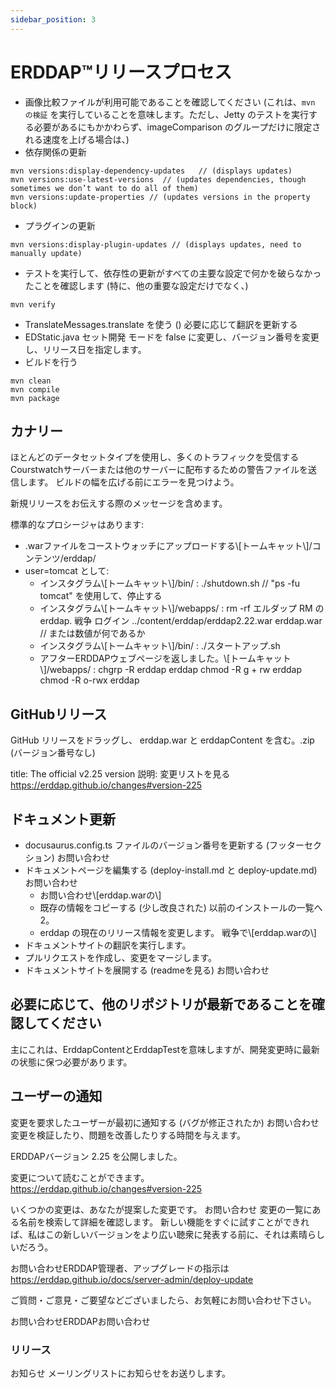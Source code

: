 ```yaml
---
sidebar_position: 3
---
```

# ERDDAP™リリースプロセス
* 画像比較ファイルが利用可能であることを確認してください (これは、`mvn の検証` を実行していることを意味します。ただし、Jetty のテストを実行する必要があるにもかかわらず、imageComparison のグループだけに限定される速度を上げる場合は、) 
* 依存関係の更新
```
mvn versions:display-dependency-updates   // (displays updates)
mvn versions:use-latest-versions  // (updates dependencies, though sometimes we don’t want to do all of them)
mvn versions:update-properties // (updates versions in the property block)
```
* プラグインの更新
```
mvn versions:display-plugin-updates // (displays updates, need to manually update)
```
* テストを実行して、依存性の更新がすべての主要な設定で何かを破らなかったことを確認します (特に、他の重要な設定だけでなく、) 
```
mvn verify
```
* TranslateMessages.translate を使う () 必要に応じて翻訳を更新する
* EDStatic.java セット開発 モードを false に変更し、バージョン番号を変更し、リリース日を指定します。
* ビルドを行う
```
mvn clean
mvn compile
mvn package
```
## カナリー
ほとんどのデータセットタイプを使用し、多くのトラフィックを受信するCourstwatchサーバーまたは他のサーバーに配布するための警告ファイルを送信します。
ビルドの幅を広げる前にエラーを見つけよう。

新規リリースをお伝えする際のメッセージを含めます。

標準的なプロシージャはあります:
* .warファイルをコーストウォッチにアップロードする\\[トームキャット\\]/コンテンツ/erddap/
* user=tomcat として:
  * インスタグラム\\[トームキャット\\]/bin/ :
./shutdown.sh // "ps -fu tomcat" を使用して、停止する
  * インスタグラム\\[トームキャット\\]/webapps/ :
rm -rf エルダップ
RM の erddap. 戦争
ログイン ../content/erddap/erddap2.22.war erddap.war // または数値が何であるか
  * インスタグラム\\[トームキャット\\]/bin/ :
./スタートアップ.sh
  * アフターERDDAPウェブページを返しました。\\[トームキャット\\]/webapps/ :
chgrp -R erddap erddap
chmod -R g + rw erddap
chmod -R o-rwx erddap

## GitHubリリース
GitHub リリースをドラッグし、 erddap.war と erddapContent を含む。.zip  (バージョン番号なし) 

title: The official v2.25 version
説明: 変更リストを見る
       https://erddap.github.io/changes#version-225
 

## ドキュメント更新
* docusaurus.config.ts ファイルのバージョン番号を更新する (フッターセクション) お問い合わせ
* ドキュメントページを編集する (deploy-install.md と deploy-update.md) お問い合わせ
  * お問い合わせ\\[erddap.warの\\] 
  * 既存の情報をコピーする (少し改良された) 以前のインストールの一覧へ 2。
  * erddap の現在のリリース情報を変更します。 戦争で\\[erddap.warの\\]
* ドキュメントサイトの翻訳を実行します。
* プルリクエストを作成し、変更をマージします。
* ドキュメントサイトを展開する (readmeを見る) お問い合わせ

## 必要に応じて、他のリポジトリが最新であることを確認してください
主にこれは、ErddapContentとErddapTestを意味しますが、開発変更時に最新の状態に保つ必要があります。

## ユーザーの通知
変更を要求したユーザーが最初に通知する (バグが修正されたか) お問い合わせ 変更を検証したり、問題を改善したりする時間を与えます。

ERDDAPバージョン 2.25 を公開しました。

変更について読むことができます。
 https://erddap.github.io/changes#version-225
 

いくつかの変更は、あなたが提案した変更です。 お問い合わせ 変更の一覧にある名前を検索して詳細を確認します。 新しい機能をすぐに試すことができれば、私はこの新しいバージョンをより広い聴衆に発表する前に、それは素晴らしいだろう。

お問い合わせERDDAP管理者、アップグレードの指示は
 https://erddap.github.io/docs/server-admin/deploy-update
 

ご質問・ご意見・ご要望などございましたら、お気軽にお問い合わせ下さい。

お問い合わせERDDAPお問い合わせ

### リリース
お知らせ メーリングリストにお知らせをお送りします。
